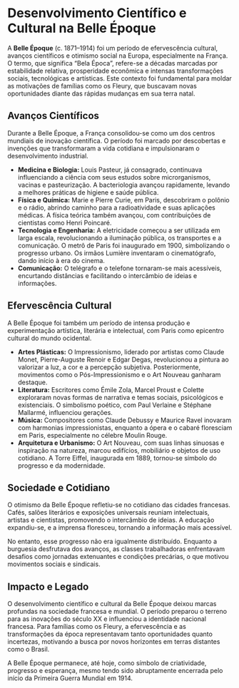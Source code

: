 # Desenvolvimento Científico e Cultural na Belle Époque

A **Belle Époque** (c. 1871–1914) foi um período de efervescência cultural, avanços científicos e otimismo social na Europa, especialmente na França. O termo, que significa “Bela Época”, refere-se a décadas marcadas por estabilidade relativa, prosperidade econômica e intensas transformações sociais, tecnológicas e artísticas. Este contexto foi fundamental para moldar as motivações de famílias como os Fleury, que buscavam novas oportunidades diante das rápidas mudanças em sua terra natal.

## Avanços Científicos

Durante a Belle Époque, a França consolidou-se como um dos centros mundiais de inovação científica. O período foi marcado por descobertas e invenções que transformaram a vida cotidiana e impulsionaram o desenvolvimento industrial.

- **Medicina e Biologia:** Louis Pasteur, já consagrado, continuava influenciando a ciência com seus estudos sobre microrganismos, vacinas e pasteurização. A bacteriologia avançou rapidamente, levando a melhores práticas de higiene e saúde pública.
- **Física e Química:** Marie e Pierre Curie, em Paris, descobriram o polônio e o rádio, abrindo caminho para a radioatividade e suas aplicações médicas. A física teórica também avançou, com contribuições de cientistas como Henri Poincaré.
- **Tecnologia e Engenharia:** A eletricidade começou a ser utilizada em larga escala, revolucionando a iluminação pública, os transportes e a comunicação. O metrô de Paris foi inaugurado em 1900, simbolizando o progresso urbano. Os irmãos Lumière inventaram o cinematógrafo, dando início à era do cinema.
- **Comunicação:** O telégrafo e o telefone tornaram-se mais acessíveis, encurtando distâncias e facilitando o intercâmbio de ideias e informações.

## Efervescência Cultural

A Belle Époque foi também um período de intensa produção e experimentação artística, literária e intelectual, com Paris como epicentro cultural do mundo ocidental.

- **Artes Plásticas:** O Impressionismo, liderado por artistas como Claude Monet, Pierre-Auguste Renoir e Edgar Degas, revolucionou a pintura ao valorizar a luz, a cor e a percepção subjetiva. Posteriormente, movimentos como o Pós-Impressionismo e o Art Nouveau ganharam destaque.
- **Literatura:** Escritores como Émile Zola, Marcel Proust e Colette exploraram novas formas de narrativa e temas sociais, psicológicos e existenciais. O simbolismo poético, com Paul Verlaine e Stéphane Mallarmé, influenciou gerações.
- **Música:** Compositores como Claude Debussy e Maurice Ravel inovaram com harmonias impressionistas, enquanto a ópera e o cabaré floresciam em Paris, especialmente no célebre Moulin Rouge.
- **Arquitetura e Urbanismo:** O Art Nouveau, com suas linhas sinuosas e inspiração na natureza, marcou edifícios, mobiliário e objetos de uso cotidiano. A Torre Eiffel, inaugurada em 1889, tornou-se símbolo do progresso e da modernidade.

## Sociedade e Cotidiano

O otimismo da Belle Époque refletiu-se no cotidiano das cidades francesas. Cafés, salões literários e exposições universais reuniam intelectuais, artistas e cientistas, promovendo o intercâmbio de ideias. A educação expandiu-se, e a imprensa floresceu, tornando a informação mais acessível.

No entanto, esse progresso não era igualmente distribuído. Enquanto a burguesia desfrutava dos avanços, as classes trabalhadoras enfrentavam desafios como jornadas extenuantes e condições precárias, o que motivou movimentos sociais e sindicais.

## Impacto e Legado

O desenvolvimento científico e cultural da Belle Époque deixou marcas profundas na sociedade francesa e mundial. O período preparou o terreno para as inovações do século XX e influenciou a identidade nacional francesa. Para famílias como os Fleury, a efervescência e as transformações da época representavam tanto oportunidades quanto incertezas, motivando a busca por novos horizontes em terras distantes como o Brasil.

A Belle Époque permanece, até hoje, como símbolo de criatividade, progresso e esperança, mesmo tendo sido abruptamente encerrada pelo início da Primeira Guerra Mundial em 1914.